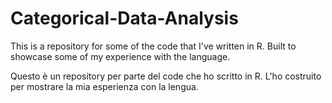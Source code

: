 # Categorical-Data-Analysis

This is a repository for some of the code that I've written in R. Built to showcase some of my experience with the language.

Questo è un repository per parte del code che ho scritto in R. L'ho costruito per mostrare la mia esperienza con la lengua.
